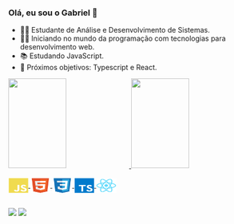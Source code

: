### Olá, eu sou o Gabriel 👋

- 🧑‍🎓 Estudante de Análise e Desenvolvimento de Sistemas.
- 👨‍💻 Iniciando no mundo da programação com tecnologias para desenvolvimento web.
- 📚 Estudando JavaScript.
- 🔭 Próximos objetivos: Typescript e React.

<div>
  <a href="https://github.com/motagabriel">
  <img height="180em" width="48%" src="https://github-readme-stats.vercel.app/api?username=motagabriel&show_icons=true&theme=dark&include_all_commits=true&count_private=true"/>
  <img height="180em" width="48%" src="https://github-readme-stats.vercel.app/api/top-langs/?username=motagabriel&layout=compact&langs_count=7&theme=dark"/>
</div>
<div style="display: inline_block"><br>
  <img align="center" alt="mota-Js" height="30" width="40" src="https://raw.githubusercontent.com/devicons/devicon/master/icons/javascript/javascript-plain.svg">
  <img align="center" alt="mota-HTML" height="30" width="40" src="https://raw.githubusercontent.com/devicons/devicon/master/icons/html5/html5-original.svg">
  <img align="center" alt="mota-CSS" height="30" width="40" src="https://raw.githubusercontent.com/devicons/devicon/master/icons/css3/css3-original.svg">
  <img align="center" alt="mota-Ts" height="30" width="40" src="https://raw.githubusercontent.com/devicons/devicon/master/icons/typescript/typescript-plain.svg">
  <img align="center" alt="mota-React" height="30" width="40" src="https://raw.githubusercontent.com/devicons/devicon/master/icons/react/react-original.svg">
</div>
  
  ##
 
<div> 
  <a href = "mailto:gabrielmotacosta18@gmail.com"><img src="https://img.shields.io/badge/-Gmail-%23333?style=for-the-badge&logo=gmail&logoColor=red" target="_blank"></a>
  <a href="https://www.linkedin.com/in/gabriel-mota-costa-4a7391139/" target="_blank"><img src="https://img.shields.io/badge/-LinkedIn-%230077B5?style=for-the-badge&logo=linkedin&logoColor=white" target="_blank"></a> 

